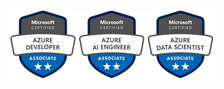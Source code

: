 [![Microsoft Certified: Azure Developer Associate](https://raw.githubusercontent.com/alexanderkozlenko/alexanderkozlenko/main/.github/images/e166dc5d-e7b0-4abc-8cc7-63904bb92cc8.png)](https://credly.com/badges/e166dc5d-e7b0-4abc-8cc7-63904bb92cc8)[![Microsoft Certified: Azure AI Engineer Associate](https://raw.githubusercontent.com/alexanderkozlenko/alexanderkozlenko/main/.github/images/33cb4069-a300-4a44-af44-e403a4cdf17f.png)](https://credly.com/badges/33cb4069-a300-4a44-af44-e403a4cdf17f)[![Microsoft Certified: Azure Data Scientist Associate](https://raw.githubusercontent.com/alexanderkozlenko/alexanderkozlenko/main/.github/images/008c77a8-df49-42ff-ab98-df226089313a.png)](https://credly.com/badges/008c77a8-df49-42ff-ab98-df226089313a)
